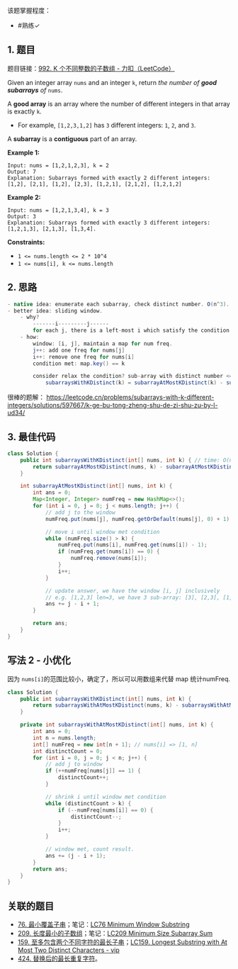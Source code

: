 
该题掌握程度：
- #熟练✓

## 1. 题目
题目链接：[992. K 个不同整数的子数组 - 力扣（LeetCode）](https://leetcode.cn/problems/subarrays-with-k-different-integers/description/)

Given an integer array `nums` and an integer `k`, return *the number of **good subarrays** of* `nums`.

A **good array** is an array where the number of different integers in that array is exactly `k`.

- For example, `[1,2,3,1,2]` has `3` different integers: `1`, `2`, and `3`.

A **subarray** is a **contiguous** part of an array.



**Example 1:**

```
Input: nums = [1,2,1,2,3], k = 2
Output: 7
Explanation: Subarrays formed with exactly 2 different integers: [1,2], [2,1], [1,2], [2,3], [1,2,1], [2,1,2], [1,2,1,2]
```

**Example 2:**

```
Input: nums = [1,2,1,3,4], k = 3
Output: 3
Explanation: Subarrays formed with exactly 3 different integers: [1,2,1,3], [2,1,3], [1,3,4].
```



**Constraints:**

- `1 <= nums.length <= 2 * 10^4`
- `1 <= nums[i], k <= nums.length`



## 2. 思路

```java
- native idea: enumerate each subarray, check distinct number. O(n^3). Timeout.
- better idea: sliding window.
    - why?
        -------i---------j------
        for each j, there is a left-most i which satisfy the condition. when move j forward, i can not go back, either stay there or move forward.
    - how:
        window: [i, j], maintain a map for num freq.
        j++: add one freq for nums[j]
        i++: remove one freq for nums[i]
        condition met: map.key() == k

        consider relax the condition? sub-array with distinct number <= k
            subarraysWithKDistinct(k) = subarrayAtMostKDistinct(k) - subarrayAtMostKDistinct(k-1)
```

很棒的题解： https://leetcode.cn/problems/subarrays-with-k-different-integers/solutions/597667/k-ge-bu-tong-zheng-shu-de-zi-shu-zu-by-l-ud34/


## 3. 最佳代码

```java
class Solution {
    public int subarraysWithKDistinct(int[] nums, int k) { // time: O(n)
        return subarrayAtMostKDistinct(nums, k) - subarrayAtMostKDistinct(nums, k - 1);
    }

    int subarrayAtMostKDistinct(int[] nums, int k) {
        int ans = 0;
        Map<Integer, Integer> numFreq = new HashMap<>();
        for (int i = 0, j = 0; j < nums.length; j++) {
            // add j to the window
            numFreq.put(nums[j], numFreq.getOrDefault(nums[j], 0) + 1);

            // move i until window met condition
            while (numFreq.size() > k) {
                numFreq.put(nums[i], numFreq.get(nums[i]) - 1);
                if (numFreq.get(nums[i]) == 0) {
                    numFreq.remove(nums[i]);
                }
                i++;
            }

            // update answer, we have the window [i, j] inclusively
            // e.g. [1,2,3] len=3, we have 3 sub-array: [3], [2,3], [1,2,3]
            ans += j - i + 1;
        }

        return ans;
    }
}
```

## 写法 2 - 小优化

因为 `nums[i]`的范围比较小，确定了，所以可以用数组来代替 map 统计numFreq.

```java
class Solution {
    public int subarraysWithKDistinct(int[] nums, int k) {
        return subarraysWithAtMostKDistinct(nums, k) - subarraysWithAtMostKDistinct(nums, k - 1);
    }

    private int subarraysWithAtMostKDistinct(int[] nums, int k) {
        int ans = 0;
        int n = nums.length;
        int[] numFreq = new int[n + 1]; // nums[i] => [1, n]
        int distinctCount = 0;
        for (int i = 0, j = 0; j < n; j++) {
            // add j to window
            if (++numFreq[nums[j]] == 1) {
                distinctCount++;
            }

            // shrink i until window met condition
            while (distinctCount > k) {
                if (--numFreq[nums[i]] == 0) {
                    distinctCount--;
                }
                i++;
            }

            // window met, count result.
            ans += (j - i + 1);
        }
        return ans;
    }
}
```

## 关联的题目

- [76. 最小覆盖子串](https://leetcode.cn/problems/minimum-window-substring/)；笔记：[LC76 Minimum Window Substring](LC76%20Minimum%20Window%20Substring.md)
- [209. 长度最小的子数组](https://leetcode.cn/problems/minimum-size-subarray-sum/)；笔记：[LC209 Minimum Size Subarray Sum](LC209%20Minimum%20Size%20Subarray%20Sum.md)
- [159. 至多包含两个不同字符的最长子串](https://leetcode.cn/problems/longest-substring-with-at-most-two-distinct-characters/)；[LC159. Longest Substring with At Most Two Distinct Characters - vip](../leetcode-vip/LC159.%20Longest%20Substring%20with%20At%20Most%20Two%20Distinct%20Characters%20-%20vip.md)
- [424. 替换后的最长重复字符](https://leetcode.cn/problems/longest-repeating-character-replacement/)。

